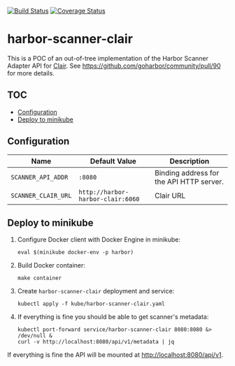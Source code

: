 [![Build Status][ci-img]][ci]
[![Coverage Status][cov-img]][cov]

# harbor-scanner-clair

This is a POC of an out-of-tree implementation of the Harbor Scanner Adapter API for [Clair][clair-url].
See https://github.com/goharbor/community/pull/90 for more details.

## TOC

* [Configuration](#configuration)
* [Deploy to minikube](#deploy-to-minikube)

## Configuration

| Name                | Default Value            | Description |
|---------------------|--------------------------|-------------|
| `SCANNER_API_ADDR`  | `:8080`                  | Binding address for the API HTTP server. |
| `SCANNER_CLAIR_URL` | `http://harbor-harbor-clair:6060` | Clair URL |

## Deploy to minikube

1. Configure Docker client with Docker Engine in minikube:
   ```
   eval $(minikube docker-env -p harbor)
   ```
2. Build Docker container:
   ```
   make container
   ```
3. Create `harbor-scanner-clair` deployment and service:
   ```
   kubectl apply -f kube/harbor-scanner-clair.yaml
   ```
4. If everything is fine you should be able to get scanner's metadata:
   ```
   kubectl port-forward service/harbor-scanner-clair 8080:8080 &> /dev/null &
   curl -v http://localhost:8080/api/v1/metadata | jq
   ```

If everything is fine the API will be mounted at [http://localhost:8080/api/v1](http://localhost:8080/api/v1).

[ci-img]: https://travis-ci.org/danielpacak/harbor-scanner-clair.svg?branch=master
[ci]: https://travis-ci.org/danielpacak/harbor-scanner-clair

[cov-img]: https://codecov.io/github/danielpacak/harbor-scanner-clair/branch/master/graph/badge.svg
[cov]: https://codecov.io/github/danielpacak/harbor-scanner-clair

[clair-url]: https://github.com/coreos/clair
